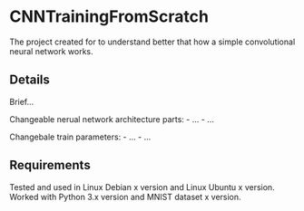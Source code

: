 # CNNTrainingFromScratch
The project created for to understand better that how a simple convolutional neural network works.

## Details
Brief...

Changeable nerual network architecture parts:
	- ...
	- ...

Changebale train parameters:
	- ...
	- ...

## Requirements
Tested and used in Linux Debian x version and Linux Ubuntu x version. Worked with Python 3.x version and MNIST dataset x version.